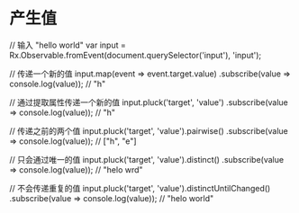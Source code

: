 # 产生值

  // 输入 "hello world"
var input = Rx.Observable.fromEvent(document.querySelector('input'), 'input');

// 传递一个新的值
input.map(event => event.target.value)
  .subscribe(value => console.log(value)); // "h"

// 通过提取属性传递一个新的值
input.pluck('target', 'value')
  .subscribe(value => console.log(value)); // "h"

// 传递之前的两个值
input.pluck('target', 'value').pairwise()
  .subscribe(value => console.log(value)); // ["h", "e"]

// 只会通过唯一的值
input.pluck('target', 'value').distinct()
  .subscribe(value => console.log(value)); // "helo wrd"

// 不会传递重复的值
input.pluck('target', 'value').distinctUntilChanged()
  .subscribe(value => console.log(value)); // "helo world"